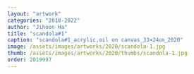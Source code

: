 ```yaml
---
layout: "artwork"
categories: "2018-2022"
author: "Jihoon Ha"
title: "scandola#1"
caption: "scandola#1_acrylic,oil on canvas_33×24㎝_2020"
image: /assets/images/artworks/2020/scandola-1.jpg
thumb: /assets/images/artworks/2020/thumbs/scandola-1.jpg
order: 2019997
---
```

